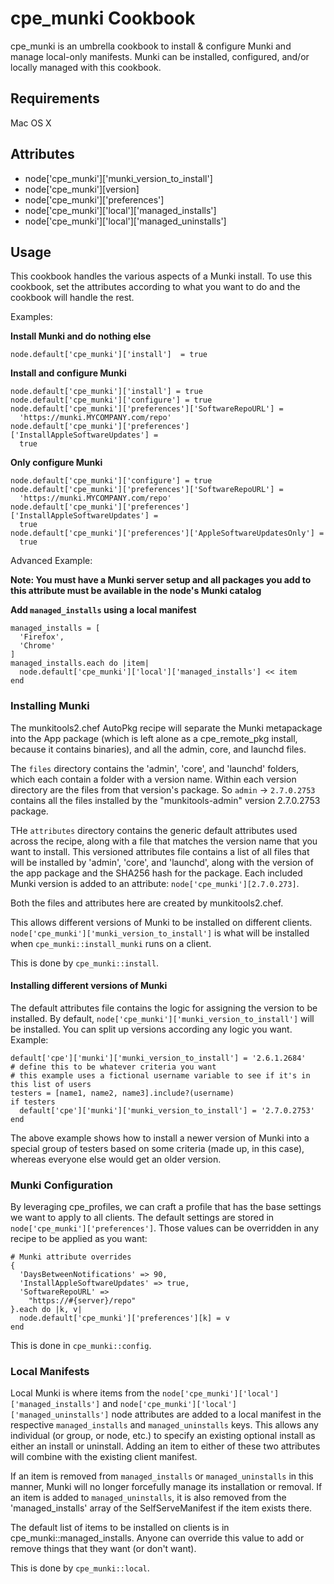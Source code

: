 cpe_munki Cookbook
==================
cpe_munki is an umbrella cookbook to install & configure Munki and manage local-only manifests.  Munki can be installed, configured, and/or locally managed with this cookbook.

Requirements
------------
Mac OS X

Attributes
----------
* node['cpe_munki']['munki_version_to_install']
* node['cpe_munki'][version]
* node['cpe_munki']['preferences']
* node['cpe_munki']['local']['managed_installs']
* node['cpe_munki']['local']['managed_uninstalls']

Usage
-----
This cookbook handles the various aspects of a Munki install. To use this cookbook,
set the attributes according to what you want to do and the cookbook will handle the rest.

Examples:

**Install Munki and do nothing else**

    node.default['cpe_munki']['install']  = true

**Install and configure Munki**

    node.default['cpe_munki']['install'] = true
    node.default['cpe_munki']['configure'] = true
    node.default['cpe_munki']['preferences']['SoftwareRepoURL'] =
      'https://munki.MYCOMPANY.com/repo'
    node.default['cpe_munki']['preferences']['InstallAppleSoftwareUpdates'] =
      true

**Only configure Munki**

    node.default['cpe_munki']['configure'] = true
    node.default['cpe_munki']['preferences']['SoftwareRepoURL'] =
      'https://munki.MYCOMPANY.com/repo'
    node.default['cpe_munki']['preferences']['InstallAppleSoftwareUpdates'] =
      true
    node.default['cpe_munki']['preferences']['AppleSoftwareUpdatesOnly'] =
      true

Advanced Example:

**Note: You must have a Munki server setup and all packages you add to this attribute
must be available in the node's Munki catalog**

**Add `managed_installs` using a local manifest**

    managed_installs = [
      'Firefox',
      'Chrome'
    ]
    managed_installs.each do |item|
      node.default['cpe_munki']['local']['managed_installs'] << item
    end

### Installing Munki
The munkitools2.chef AutoPkg recipe will separate the Munki metapackage into the App package (which is left alone as a cpe_remote_pkg install, because it contains binaries), and all the admin, core, and launchd files.

The `files` directory contains the 'admin', 'core', and 'launchd' folders, which each contain a folder with a version name. Within each version directory are the files from that version's package. So `admin` -> `2.7.0.2753` contains all the files installed by the "munkitools-admin" version 2.7.0.2753 package.

THe `attributes` directory contains the generic default attributes used across the recipe, along with a file that matches the version name that you want to install. This versioned attributes file contains a list of all files that will be installed by 'admin', 'core', and 'launchd', along with the version of the app package and the SHA256 hash for the package.  Each included Munki version is added to an attribute:
`node['cpe_munki'][2.7.0.273]`.

Both the files and attributes here are created by munkitools2.chef.

This allows different versions of Munki to be installed on different clients. `node['cpe_munki']['munki_version_to_install']` is what will be installed when `cpe_munki::install_munki` runs on a client.

This is done by `cpe_munki::install`.

#### Installing different versions of Munki
The default attributes file contains the logic for assigning the version to be installed. By default, `node['cpe_munki']['munki_version_to_install']` will be installed.  You can split up versions according any logic you want.  Example:

    default['cpe']['munki']['munki_version_to_install'] = '2.6.1.2684'
    # define this to be whatever criteria you want
    # this example uses a fictional username variable to see if it's in this list of users
    testers = [name1, name2, name3].include?(username)
    if testers
      default['cpe']['munki']['munki_version_to_install'] = '2.7.0.2753'
    end

The above example shows how to install a newer version of Munki into a special group of testers based on some criteria (made up, in this case), whereas everyone else would get an older version.

### Munki Configuration
By leveraging cpe_profiles, we can craft a profile that has the base settings we want to apply to all clients. The default settings are stored in `node['cpe_munki']['preferences']`.  Those values can be overridden in any recipe to be applied as you want:

    # Munki attribute overrides
    {
      'DaysBetweenNotifications' => 90,
      'InstallAppleSoftwareUpdates' => true,
      'SoftwareRepoURL' =>
        "https://#{server}/repo"
    }.each do |k, v|
      node.default['cpe_munki']['preferences'][k] = v
    end

This is done in `cpe_munki::config`.

### Local Manifests
Local Munki is where items from the `node['cpe_munki']['local']['managed_installs']` and `node['cpe_munki']['local']['managed_uninstalls']` node attributes are added to a local manifest in the respective `managed_installs` and `managed_uninstalls` keys.  This allows any individual (or group, or node, etc.) to specify an existing optional install as either an install or uninstall.  Adding an item to either of these two attributes will combine with the existing client manifest.

If an item is removed from `managed_installs` or `managed_uninstalls` in this manner, Munki will no longer forcefully manage its installation or removal. If an item is added to `managed_uninstalls`, it is also removed from the 'managed_installs' array of the SelfServeManifest if the item exists there.

The default list of items to be installed on clients is in cpe_munki::managed_installs. Anyone can override this value to add or remove things that they want (or don't want).

This is done by `cpe_munki::local`.
